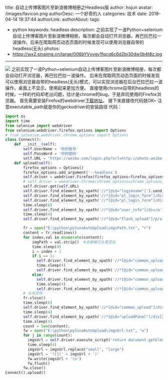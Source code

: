 title: 自动上传博客图片至新浪微博相册之Headless版
author: hojun
avatar: /images/favicon.png
authorDesc: 一个好奇的人
categories: 技术
date: 2018-04-14 19:37:44
authorLink:
authorAbout:
tags:
 - python
keywords: headless
description: 之前实现了一波Python+selenium自动上传博客图片至新浪微博相册，每次都会自动打开浏览器，再巴拉巴拉一波操作。后来在爬取网页动态页面的时候发现可以使用浏览器自带的headless(无头)
photos:
 - https://wx2.sinaimg.cn/large/006bYVyvgy1fqcg6c6d2bj30dw0b4t8z.jpg
---
![](https://wx2.sinaimg.cn/large/006bYVyvgy1fqcg6c6d2bj30dw0b4t8z.jpg)
之前实现了一波Python+selenium自动上传博客图片至新浪微博相册，每次都会自动打开浏览器，再巴拉巴拉一波操作。
后来在爬取网页动态页面的时候发现可以使用浏览器自带的headless(无头)模式，可以实现浏览器在后台巴拉巴拉一波操作，桌面上不显示。使用起来更加方便。
直接使用chrome自带的headless的时候，一样的代码却老出问题，估计是chrome的bug，于是弃坑使用的Firefox浏览器。
首先需要安装Firefox的webdriver[下载地址](https://github.com/mozilla/geckodriver/releases)。
接下来直接改代码就OK~
注意executable_path就是你的geckodriver的安装路径
代码：
```python
import os
import time
from selenium import webdriver
from selenium.webdriver.firefox.options import Options
# from selenium.webdriver.chrome.options import Options
class Connect():
    def __init__(self):
        self.UserName = '你的账号'
        self.PassWord = '你的密码'
        self.URL = 'https://weibo.com/login.php?url=http://photo.weibo.com/5673857615/albums'
    def upload(self):
        firefox_options = Options()
        firefox_options.add_argument('--headless')
        self.driver = webdriver.Firefox(firefox_options=firefox_options, executable_path='E:\python\webdriver\geckodriver.exe')
        # self.driver = webdriver.Chrome(chrome_options=chrome_options, executable_path='C:\Program Files (x86)\Google\Chrome\Application\chromedriver.exe')
        self.driver.get(self.URL)
        self.driver.find_element_by_xpath('//*[@id="loginname"]').send_keys(self.UserName)
        self.driver.find_element_by_xpath('//*[@id="pl_login_form"]/div/div[3]/div[2]/div/input').send_keys(self.PassWord)
        self.driver.find_element_by_xpath('//*[@id="pl_login_form"]/div/div[3]/div[6]/a').click()
        time.sleep(6)
        self.driver.find_element_by_xpath('//*[@id="user_info"]/div/a').click()
        time.sleep(4)
        self.driver.find_element_by_xpath('//*[@id="flash_upload"]/p/a').click()

        fr = open("E:\python\pySinaAutoUpload\imgsPath.txt", "r")
        content = fr.readlines() 
        for index,val in enumerate(content):
            imgPath = val.strip()  #去掉每行头尾空白  
            time.sleep(4)
            i = index + 1
            if i == 1:
              self.driver.find_element_by_xpath('//*[@id="common_upload"]/ul/li/form/input').send_keys(imgPath)
              time.sleep(4)
              self.driver.find_element_by_xpath('//*[@id="common_upload"]/ul/li/form/a').click()
            else:
              self.driver.find_element_by_xpath('//*[@id="common_upload"]/ul/li[' + str(i) + ']/form/input').send_keys(imgPath)
              time.sleep(4)
              self.driver.find_element_by_xpath('//*[@id="common_upload"]/ul/li[' + str(i) + ']/form/a').click()
        # 关闭文件
        fr.close()  
        time.sleep(6)
        self.driver.find_element_by_xpath('//*[@id="common_upload"]/div/a').click()
        time.sleep(4)
        self.driver.find_element_by_xpath('//*[@id="uploadPanel"]/div[2]/div[4]/a').click()
        time.sleep(4)
        count = len(content);
        fw = open("E:\python\pySinaAutoUpload\imgsUrl.txt", "w")
        for j in range(count):
          imgsUrl = self.driver.execute_script('return document.getElementsByClassName("m_photoItem m_photoItem_a")[' + str(j) + '].getElementsByTagName("img")[0].src')
          time.sleep(4)
          imgsUrl = imgsUrl.replace("small", "large")
          imgsUrl = '![](' + imgsUrl + ')'
          fw.write(imgsUrl + '\n')
          fw.flush()
        fw.close()
Connect().upload()
```